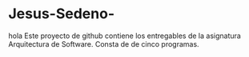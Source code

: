 # Jesus-Sedeno-
hola
Este proyecto de github contiene los entregables de la asignatura Arquitectura de Software.
Consta de de cinco programas.
